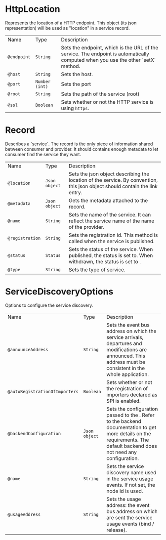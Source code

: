 # HttpLocation

Represents the location of a HTTP endpoint. This object (its json
representation) will be used as "location" in a service record.

|             |                |                                                                                                                                    |
| ----------- | -------------- | ---------------------------------------------------------------------------------------------------------------------------------- |
| Name        | Type           | Description                                                                                                                        |
| `@endpoint` | `String`       | Sets the endpoint, which is the URL of the service. The endpoint is automatically computed when you use the other \`setX\` method. |
| `@host`     | `String`       | Sets the host.                                                                                                                     |
| `@port`     | `Number (int)` | Sets the port                                                                                                                      |
| `@root`     | `String`       | Sets the path of the service (root)                                                                                                |
| `@ssl`      | `Boolean`      | Sets whether or not the HTTP service is using `https`.                                                                             |

# Record

Describes a \`service\`. The record is the only piece of information
shared between consumer and provider. It should contains enough metadata
to let consumer find the service they want.

|                 |               |                                                                                                                             |
| --------------- | ------------- | --------------------------------------------------------------------------------------------------------------------------- |
| Name            | Type          | Description                                                                                                                 |
| `@location`     | `Json object` | Sets the json object describing the location of the service. By convention, this json object should contain the link entry. |
| `@metadata`     | `Json object` | Gets the metadata attached to the record.                                                                                   |
| `@name`         | `String`      | Sets the name of the service. It can reflect the service name of the name of the provider.                                  |
| `@registration` | `String`      | Sets the registration id. This method is called when the service is published.                                              |
| `@status`       | `Status`      | Sets the status of the service. When published, the status is set to. When withdrawn, the status is set to .                |
| `@type`         | `String`      | Sets the type of service.                                                                                                   |

# ServiceDiscoveryOptions

Options to configure the service discovery.

|                                |               |                                                                                                                                                                         |
| ------------------------------ | ------------- | ----------------------------------------------------------------------------------------------------------------------------------------------------------------------- |
| Name                           | Type          | Description                                                                                                                                                             |
| `@announceAddress`             | `String`      | Sets the event bus address on which the service arrivals, departures and modifications are announced. This address must be consistent in the whole application.         |
| `@autoRegistrationOfImporters` | `Boolean`     | Sets whether or not the registration of importers declared as SPI is enabled.                                                                                           |
| `@backendConfiguration`        | `Json object` | Sets the configuration passed to the . Refer to the backend documentation to get more details on the requirements. The default backend does not need any configuration. |
| `@name`                        | `String`      | Sets the service discovery name used in the service usage events. If not set, the node id is used.                                                                      |
| `@usageAddress`                | `String`      | Sets the usage address: the event bus address on which are sent the service usage events (bind / release).                                                              |

